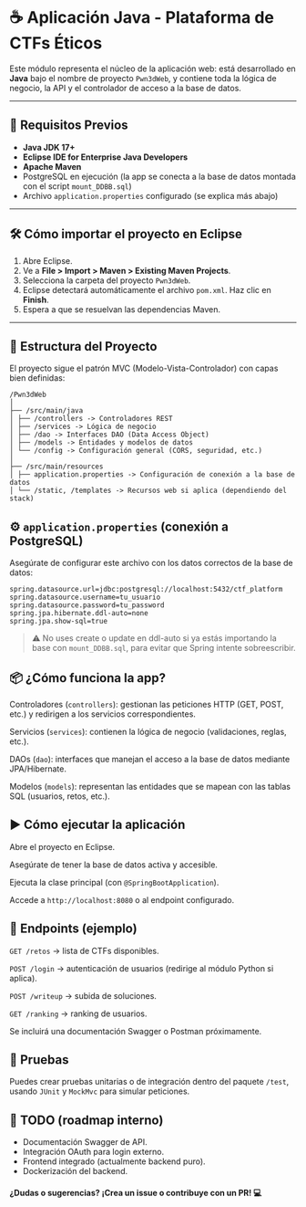 # ☕ Aplicación Java - Plataforma de CTFs Éticos

Este módulo representa el núcleo de la aplicación web: está desarrollado en **Java** bajo el nombre de proyecto `Pwn3dWeb`, y contiene toda la lógica de negocio, la API y el controlador de acceso a la base de datos.

---

## 🧰 Requisitos Previos

- **Java JDK 17+**
- **Eclipse IDE for Enterprise Java Developers**
- **Apache Maven**
- PostgreSQL en ejecución (la app se conecta a la base de datos montada con el script `mount_DDBB.sql`)
- Archivo `application.properties` configurado (se explica más abajo)

---

## 🛠️ Cómo importar el proyecto en Eclipse

1. Abre Eclipse.
2. Ve a **File > Import > Maven > Existing Maven Projects**.
3. Selecciona la carpeta del proyecto `Pwn3dWeb`.
4. Eclipse detectará automáticamente el archivo `pom.xml`. Haz clic en **Finish**.
5. Espera a que se resuelvan las dependencias Maven.

---

## 📁 Estructura del Proyecto

El proyecto sigue el patrón MVC (Modelo-Vista-Controlador) con capas bien definidas:

```
/Pwn3dWeb
│
├── /src/main/java
│ ├── /controllers -> Controladores REST
│ ├── /services -> Lógica de negocio
│ ├── /dao -> Interfaces DAO (Data Access Object)
│ ├── /models -> Entidades y modelos de datos
│ └── /config -> Configuración general (CORS, seguridad, etc.)
│
├── /src/main/resources
│ ├── application.properties -> Configuración de conexión a la base de datos
│ └── /static, /templates -> Recursos web si aplica (dependiendo del stack)
```

## ⚙️ `application.properties` (conexión a PostgreSQL)

Asegúrate de configurar este archivo con los datos correctos de la base de datos:

```properties
spring.datasource.url=jdbc:postgresql://localhost:5432/ctf_platform
spring.datasource.username=tu_usuario
spring.datasource.password=tu_password
spring.jpa.hibernate.ddl-auto=none
spring.jpa.show-sql=true
```
> ⚠️ No uses create o update en ddl-auto si ya estás importando la base con ``mount_DDBB.sql``, para evitar que Spring intente sobreescribir.

## 📦 ¿Cómo funciona la app?

Controladores (`controllers`): gestionan las peticiones HTTP (GET, POST, etc.) y redirigen a los servicios correspondientes.

Servicios (`services`): contienen la lógica de negocio (validaciones, reglas, etc.).

DAOs (`dao`): interfaces que manejan el acceso a la base de datos mediante JPA/Hibernate.

Modelos (`models`): representan las entidades que se mapean con las tablas SQL (usuarios, retos, etc.).

## ▶️ Cómo ejecutar la aplicación

Abre el proyecto en Eclipse.

Asegúrate de tener la base de datos activa y accesible.

Ejecuta la clase principal (con `@SpringBootApplication`).

Accede a `http://localhost:8080` o al endpoint configurado.

## 📡 Endpoints (ejemplo)

`GET /retos` → lista de CTFs disponibles.

`POST /login` → autenticación de usuarios (redirige al módulo Python si aplica).

`POST /writeup` → subida de soluciones.

`GET /ranking` → ranking de usuarios.

Se incluirá una documentación Swagger o Postman próximamente.

## 🧪 Pruebas

Puedes crear pruebas unitarias o de integración dentro del paquete `/test`, usando `JUnit` y `MockMvc` para simular peticiones.

## 🚧 TODO (roadmap interno)

- Documentación Swagger de API.
- Integración OAuth para login externo.
- Frontend integrado (actualmente backend puro).
- Dockerización del backend.

#### ¿Dudas o sugerencias? ¡Crea un issue o contribuye con un PR! 💻
